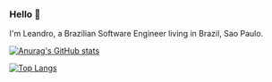 ### Hello 👋

I'm Leandro, a Brazilian Software Engineer living in Brazil, Sao Paulo.

[![Anurag's GitHub stats](https://github-readme-stats.vercel.app/api?username=LeandroPerrotta&count_private=true&include_all_commits=true)](https://github.com/anuraghazra/github-readme-stats)

[![Top Langs](https://github-readme-stats.vercel.app/api/top-langs/?username=LeandroPerrotta&count_private=true&layout=compact)](https://github.com/anuraghazra/github-readme-stats)
